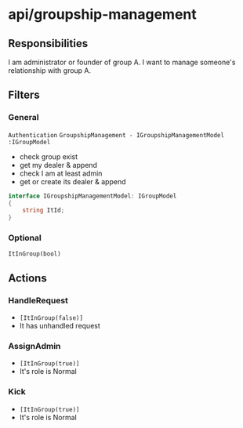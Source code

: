 # api/groupship-management

## Responsibilities
I am administrator or founder of group A. I want to manage someone's relationship with group A.

## Filters

### General
`Authentication`
`GroupshipManagement - IGroupshipManagementModel :IGroupModel`
- check group exist
- get my dealer & append
- check I am at least admin
- get or create its dealer & append

```cs
interface IGroupshipManagementModel: IGroupModel
{
    string ItId;
}
```

### Optional
```
ItInGroup(bool)
```

## Actions

### HandleRequest
- `[ItInGroup(false)]`
- It has unhandled request

### AssignAdmin
- `[ItInGroup(true)]`
- It's role is Normal

### Kick
- `[ItInGroup(true)]`
- It's role is Normal